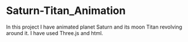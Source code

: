 # Saturn-Titan_Animation

In this project I have animated planet Saturn and its moon Titan revolving around it.
I have used Three.js and html.

